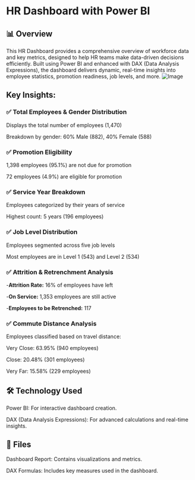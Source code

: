 # HR Dashboard with Power BI

## 📊 Overview

This HR Dashboard provides a comprehensive overview of workforce data and key metrics, designed to help HR teams make data-driven decisions efficiently. Built using Power BI and enhanced with DAX (Data Analysis Expressions), the dashboard delivers dynamic, real-time insights into employee statistics, promotion readiness, job levels, and more.
![Image](https://github.com/user-attachments/assets/b2c7c711-0000-4941-adae-0c3646a35091)
## Key Insights:
### ✅ Total Employees & Gender Distribution

Displays the total number of employees (1,470)

Breakdown by gender: 60% Male (882), 40% Female (588)

### ✅ Promotion Eligibility

1,398 employees (95.1%) are not due for promotion

72 employees (4.9%) are eligible for promotion

### ✅ Service Year Breakdown

Employees categorized by their years of service

Highest count: 5 years (196 employees)

### ✅ Job Level Distribution

Employees segmented across five job levels

Most employees are in Level 1 (543) and Level 2 (534)

### ✅ Attrition & Retrenchment Analysis

-**Attrition Rate:** 16% of employees have left

-**On Service:** 1,353 employees are still active

-**Employees to be Retrenched:** 117

### ✅ Commute Distance Analysis

Employees classified based on travel distance:

Very Close: 63.95% (940 employees)

Close: 20.48% (301 employees)

Very Far: 15.58% (229 employees)

## 🛠️ Technology Used

Power BI: For interactive dashboard creation.

DAX (Data Analysis Expressions): For advanced calculations and real-time insights.

## 📂 Files

Dashboard Report: Contains visualizations and metrics.

DAX Formulas: Includes key measures used in the dashboard.
